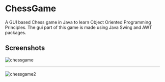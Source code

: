 # ChessGame
A GUI based Chess game in Java to learn Object Oriented Programming Principles. The gui part of this game is made using Java Swing and AWT packages.

## Screenshots

![chessgame](https://user-images.githubusercontent.com/19494189/27760746-c35f1aa0-5e6c-11e7-8c63-b68224bbcb49.png)


----


![chessgame2](https://user-images.githubusercontent.com/19494189/27760803-be5f8af2-5e6d-11e7-83ee-3a68bf7da608.png)
